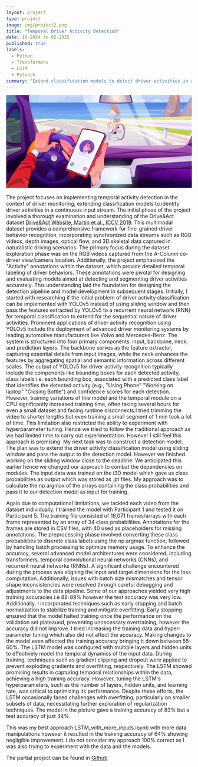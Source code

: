 ```yaml
---
layout: project
type: project
image: img/project2.png
title: "Temporal Driver Activity Detection"
date: 10-2024 to 02-2025
published: true
labels:
  - Python
  - Transformers
  - LSTM
  - Pytorch
summary: "Extend classification models to detect driver activities in a continuous video input stream using transformer based architecture. Supervised by Frau Jun.-Prof. Dr. Alina Roitberg"
---
```


<img class="img-fluid" src="../img/driverBanner.jpg">

The project focuses on implementing temporal activity detection in the context of driver monitoring, extending classification models to identify driver activities in a continuous input stream.
The initial phase of the project involved a thorough examination and understanding of the Drive&Act dataset [Drive&Act Website, Martin et al., ICCV 2019](https://driveandact.com/). This multimodal dataset provides a comprehensive framework for fine-grained driver behavior recognition, incorporating synchronized data streams such as RGB videos, depth images, optical flow, and 3D skeletal data captured in naturalistic driving scenarios. The primary focus during the dataset exploration phase was on the RGB videos captured from the A-Column co-driver view/camera location.
Additionally, the project emphasized the "Activity" annotations within the dataset, which provide detailed temporal labeling of driver behaviors. These annotations were pivotal for designing and evaluating models aimed at detecting and segmenting driver activities accurately. This understanding laid the foundation for designing the detection pipeline and model development in subsequent stages.
Initially, I started with researching if the initial problem of driver activity classification can be implemented with YOLOv5 instead of using sliding window and then pass the features extracted by YOLOv5 to a recurrent neural network (RNN) for temporal classification to extend for the sequential nature of driver activities. Prominent applications of driver activity recognition using YOLOv5 include the deployment of advanced driver monitoring systems by leading automotive manufacturers like Volvo and Mercedes-Benz. The system is structured into four primary components: input, backbone, neck, and prediction layers. The backbone serves as the feature extractor, capturing essential details from input images, while the neck enhances the features by aggregating spatial and semantic information across different scales. The output of YOLOv5 for driver activity recognition typically include the components like bounding boxes for each detected activity, class labels i.e. each bounding box, associated with a predicted class label that identifies the detected activity (e.g., "Using Phone" "Working on laptop" "Closing Bottle") and confidence scores for each detection. However, training variations of this model and the temporal module on a CPU significantly increased training time, often taking several hours for even a small dataset and facing runtime disconnects.I tried trimming the video to shorter lengths but even training a small segment of 1 min took a lot of time. This limitation also restricted the ability to experiment with hyperparameter tuning. Hence we tried to follow the traditional approach as we had limited time to carry out experimentation. However I still feel this approach is promising.
My next task was to construct a detection model. The plan was to extend the driver activity classification model using sliding window and pass the output to the detection model. However we finished working on the sliding window close to the deadline. We anticipated this earlier hence we changed our approach to combat the dependencies on modules. The input data was trained on the i3D model which gave us class probabilities as output which was stored as .pt files. My approach was to calculate the np.argmax of the arrays containing the class probabilities and pass it to our detection model as input for training. 
 
Again due to computational limitations, we tackled each video from the dataset individually. I trained the model with Participant 1 and tested it on Participant 5. The training file consisted of 19,071 frames/arrays with each frame represented by an array of 34 class probabilities. Annotations for the frames are stored in CSV files, with 40 used as placeholders for missing annotations. The preprocessing phase involved converting these class probabilities to discrete class labels using the np.argmax function, followed by handling batch processing to optimize memory usage. To enhance the accuracy, several advanced model architectures were considered, including transformers, temporal convolutional neural networks (CNNs), and recurrent neural networks (RNNs). A significant challenge encountered during the process was aligning the input and target dimensions for the loss computation. Additionally, issues with batch size mismatches and tensor shape inconsistencies were resolved through careful debugging and adjustments to the data pipeline. 
Some of our approaches yielded very high training accuracies i.e 88-89% however the test accuracy was very low. Additionally, I incorporated techniques such as early stopping and batch normalization to stabilize training and mitigate overfitting. Early stopping ensured that the model halted training once the performance on the validation set plateaued, preventing unnecessary overtraining; however the accuracy did not improve. I tried increasing the training data and hyper-parameter tuning which also did not affect the accuracy. Making changes to the model even affected the training accuracy bringing it down between 55-60%. The LSTM model was configured with multiple layers and hidden units to effectively model the temporal dynamics of the input data. During training, techniques such as gradient clipping and dropout were applied to prevent exploding gradients and overfitting, respectively. The LSTM showed promising results in capturing temporal relationships within the data, achieving a high training accuracy. However, tuning the LSTM's hyperparameters, such as the number of layers, hidden units, and learning rate, was critical to optimizing its performance. Despite these efforts, the LSTM occasionally faced challenges with overfitting, particularly on smaller subsets of data, necessitating further exploration of regularization techniques. The model in the picture gave a training accuracy of 83% but a test accuracy of just 44%.

This was my best approach LSTM_with_more_inputs.ipynb with more data manipulations however it resulted in the training accuracy of 64% showing negligible improvement. I do not consider my approach 100% correct as I was also trying to experiment with the data and the models.

The partial project can be found in [Github](https://github.com/ShuvamAich/Temporal-Driver-Activity-Detection)
